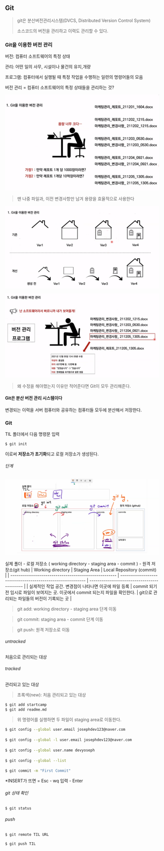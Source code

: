 ## Git

> git은 분산버전관리시스템(DVCS, Distributed Version Control System) 
>
> 소스코드의 버전을 관리하고 이력도 관리할 수 있다.


### Git을 이용한 버전 관리

버전: 컴퓨터 소프트웨어의 특정 상태

관리: 어떤 일의 사무, 시설이나 물건의 유지,개량

프로그램: 컴퓨터에서 실행될 때 특정 작업을 수행하는 일련의 명령어들의 모음



버전 관리 = 컴퓨터 소프트웨어의 특정 상태들을 관리하는 것?

![image1](../image/git1.png)

> 맨 나중 파일과, 이전 변경사항만 남겨 용량을 효율적으로 사용한다

![image2](../image/git2.png)

![image3](../image/git3.png)

> 왜 수정을 해야했는지 이유만 적어준다면 Git이 모두 관리해준다.

#### Git은 분산 버전 관리 시스템이다

변경되는 이력을 서버 컴퓨터와 공유하는 컴퓨터들 모두에 분산해서 저장한다.



### Git

TIL 폴더에서 다음 명령문 입력

```bash
$ git init
```

이로써 **저장소가 초기화**되고 로컬 저장소가 생성된다.

###### 단계
![image4](../image/git4.png)

실제 폴더 - 로컬 저장소 ( working directory - staging area - commit ) - 원격 저장소(git hub)
| Working directory                                      | Staging Area                                                 | Local Repository (commit)                    |
| ------------------------------------------------------ | ------------------------------------------------------------ | -------------------------------------------- |
| 실제적인 작업 공간. 변경점이 나타나면 이곳에 파일 등록 | commit 되기 전 임시로 파일이 보여지는 곳. 이곳에서 commit 되는지 파일을 확인한다. | git으로 관리되는 파일들의 버전이 기록되는 곳 |



> git add: working directory - staging area 단계 이동

> git commit: staging area - commit 단계 이동

> git push: 원격 저장소로 이동

###### untracked

처음으로 관리되는 대상

###### tracked

관리되고 있는 대상

> 초록색(new): 처음 관리되고 있는 대상

```bash
$ git add startcamp
$ git add readme.md
```

> 위 명령어를 실행하면 두 파일이 staging area로 이동한다.

```bash
$ git config --global user.email josephdev123@naver.com

$ git config --global -l user.email josephdev123@naver.com

$ git config --global user.name devyoseph

$ git config --global --list

$ git commit -m "First Commit"
```

*INSERT가 뜨면 = Esc - wq 입력 - Enter

###### git 상태 확인
```
$ git status
```
###### push
```
$ git remote TIL URL
```
```
$ git push TIL
```

